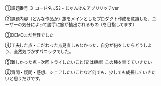①課題番号 ３ コード名 JS2 - じゃんけんアプリリッチver

②課題内容（どんな作品か）旅をメインとしたプロダクト作成を意識した、ユーザーの気分によって勝手に旅が抽出されるもの（を目指してます）

③DEMOまだ無理でした

④工夫した点・こだわった点見直しもなかった、自分が何をしたらどうしよう、全然気づかずパニックでした。

⑤難しかった点・次回トライしたいこと(又は機能) この種を育てていきたい

⑥質問・疑問・感想、シェアしたいことなど何でも、少しでも成長していきたいと思うだけです。
